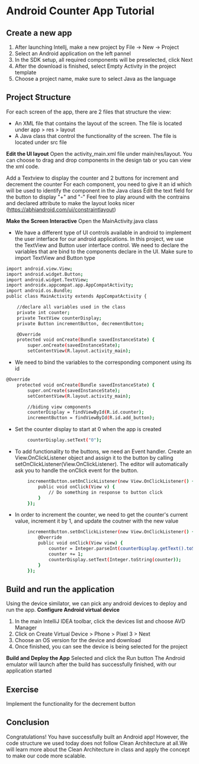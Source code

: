 # Android Counter App Tutorial


## Create a new app

1. After launching Intellj, make a new project by File -> New -> Project
2. Select an Android application on the left pannel
3. In the SDK setup, all required components will be preselected, click Next
4. After the download is finished, select Empty Activity in the project template
5. Choose a project name, make sure to select Java as the language


## Project Structure

For each screen of the app, there are 2 files that structure the view:
- An XML file that contains the layout of the screen. The file is located under app > res > layout
- A Java class that control the functionality of the screen. The file is located under src file

**Edit the UI layout**
Open the activity_main.xml file under main/res/layout. You can choose to drag and drop components in the design tab or you can view the xml code. 

Add a Textview to display the counter and 2 buttons for increment and decrement the counter
For each component, you need to give it an id  which will be used to identify the component in the Java class
Edit the text field for the button to display "+" and "-"
Feel free to play around with the contrains and declared attribute to make the layout looks nicer (https://abhiandroid.com/ui/constraintlayout)

**Make the Screen Interactive**
Open the MainActivity.java class
- We have a different type of UI controls available in android to implement the user interface for our android applications. In this project, we use the TextView and Button user interface control. We need to declare the variables that are bind to the components declare in the UI. Make sure to import TextView and Button type
```sh
import android.view.View;
import android.widget.Button;
import android.widget.TextView;
import androidx.appcompat.app.AppCompatActivity;
import android.os.Bundle;
public class MainActivity extends AppCompatActivity {

    //declare all variables used in the class
    private int counter;
    private TextView counterDisplay;
    private Button incrementButton, decrementButton;

    @Override
    protected void onCreate(Bundle savedInstanceState) {
        super.onCreate(savedInstanceState);
        setContentView(R.layout.activity_main);
```

- We need to bind the variables to the corresponding component using its id
```sh
@Override
    protected void onCreate(Bundle savedInstanceState) {
        super.onCreate(savedInstanceState);
        setContentView(R.layout.activity_main);

        //biding view components
        counterDisplay = findViewById(R.id.counter);
        incrementButton = findViewById(R.id.add_button);
```

- Set the counter display to start at 0 when the app is created
```sh
        counterDisplay.setText("0");
```

- To add functionality to the buttons, we need an Event handler. Create an View.OnClickListener object and assign it to the button by calling setOnClickListener(View.OnClickListener). The editor will automatically ask you to handle the onClick event for the button. 

```sh
        incrementButton.setOnClickListener(new View.OnClickListener() {
            public void onClick(View v) {
                // Do something in response to button click
            }
        });
```

- In order to increment the counter, we need to get the counter's current value, increment it by 1, and update the coutner with the new value
```sh
        incrementButton.setOnClickListener(new View.OnClickListener() {
            @Override
            public void onClick(View view) {
                counter = Integer.parseInt(counterDisplay.getText().toString());
                counter += 1;
                counterDisplay.setText(Integer.toString(counter));
            }
        });
```
## Build and run the application
Using the device similator, we can pick any android devices to deploy and run the app. 
**Configure Android virtual device**
1. In the main IntelliJ IDEA toolbar, click the devices list and choose AVD Manager
2. Click on Create Virtual Device > Phone > Pixel 3 > Next
3. Choose an OS version for the device and download
4. Once finished, you can see the device is being selected for the project

**Build and Deploy the App**
 Selected and click the Run button
 The Android emulator will launch after the build has successfully finished, with our application started
 
## Exercise
Implement the functionality for the decrement button

## Conclusion 
Congratulations! You have successfully built an Android app!
However, the code structure we used today does not follow Clean Architecture at all.We will learn more about the Clean Architecture in class and apply the concept to make our code more scalable. 
